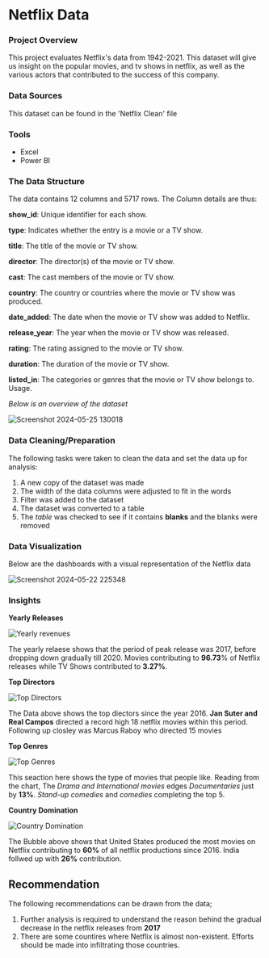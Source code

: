 # Netflix Data

### Project Overview
This project evaluates Netflix's data from 1942-2021. This dataset will give us insight on the popular movies, and tv shows in netflix, as well as the various actors that contributed to the success of this company.

### Data Sources
This dataset can be found in the 'Netflix Clean' file

### Tools
- Excel
- Power BI

### The Data Structure
The data contains 12 columns and 5717 rows.
The Column details are thus:

**show_id**: Unique identifier for each show.

**type**: Indicates whether the entry is a movie or a TV show.

**title**: The title of the movie or TV show.

**director**: The director(s) of the movie or TV show.

**cast**: The cast members of the movie or TV show.

**country**: The country or countries where the movie or TV show was produced.

**date_added**: The date when the movie or TV show was added to Netflix.

**release_year**: The year when the movie or TV show was released.

**rating**: The rating assigned to the movie or TV show.

**duration**: The duration of the movie or TV show.

**listed_in**: The categories or genres that the movie or TV show belongs to.
Usage.

*Below is an overview of the dataset*

![Screenshot 2024-05-25 130018](https://github.com/NStanley0524/Netflix_Data/assets/169830658/441df34f-8bda-4a46-a052-a68be70e0eee)



### Data Cleaning/Preparation
The following tasks were taken to clean the data and set the data up for analysis:
1. A new copy of the dataset was made
2. The width of the data columns were adjusted to fit in the words
3. Filter was added to the dataset
4. The dataset was converted to a table
5. The *table* was checked to see if it contains **blanks** and the blanks were removed


### Data Visualization
Below are the dashboards with a visual representation of the Netflix data

![Screenshot 2024-05-22 225348](https://github.com/NStanley0524/_Netflix_/assets/169830658/3e870399-8c33-47a8-94f6-fd28cd1f3ae3)

### Insights
**Yearly Releases**

![Yearly revenues](https://github.com/NStanley0524/_Netflix_/assets/169830658/bf9a0bdf-7924-4646-9a0b-3f9a0935d705)

The yearly relaese shows that the period of peak release was 2017, before dropping down gradually till 2020. Movies contributing to **96.73**% of Netflix releases while TV Shows contributed to **3.27%**. 

**Top Directors**

![Top Directors](https://github.com/NStanley0524/Netflix_Data/assets/169830658/575e9ff7-de20-4428-a92b-e0bf9a316d55)

The Data above shows the top diectors since the year 2016. **Jan Suter and Real Campos** directed a record high 18 netflix movies within this period. Following up closley was Marcus Raboy who directed 15 movies

**Top Genres**

![Top Genres](https://github.com/NStanley0524/Netflix_Data/assets/169830658/b5517ddf-40ea-40dd-86ae-28f66c479517)

This seaction here shows the type of movies that people like. Reading from the chart, The *Drama and International movies* edges *Documentaries* just by **13%**. *Stand-up comedies* and *comedies* completing the top 5.

**Country Domination**

![Country Domination](https://github.com/NStanley0524/Netflix_Data/assets/169830658/52b9af6f-169c-451f-80f7-90098236523e)

The Bubble above shows that United States produced the most movies on Netflix contributing to **60%** of all netflix productions since 2016. India follwed up with **26%** contribution. 

## Recommendation
The following recommendations can be drawn from the data;
1. Further analysis is required to understand the reason behind the gradual decrease in the netflix releases from **2017**
2. There are some countires where Netflix is almost non-existent. Efforts should be made into infiltrating those countries.




